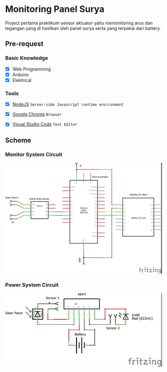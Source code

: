 # Monitoring Panel Surya

Project pertama praktikum sensor aktuator yaitu memonitoring arus dan tegangan yang di hasilkan oleh panel surya serta yang terpakai dari battery.

## Pre-request

### Basic Knowledge
- [x] Web Programming
- [x] Arduino
- [x] Elektrical

### Tools
- [x] [NodeJS](https://nodejs.org/en/download/) `Server-side Javascript runtime environment`
- [x] [Google Chrome](https://www.google.com/chrome/) `Browser`
- [x] [Visual Studio Code](https://code.visualstudio.com/) `Text Editor`


## Scheme

### Monitor System Circuit
![Electrical Circuit](electrical_schem.jpg "Electrical Circuit")

### Power System Circuit
![Power Circuit](power_schem.jpg "Power Circuit")

